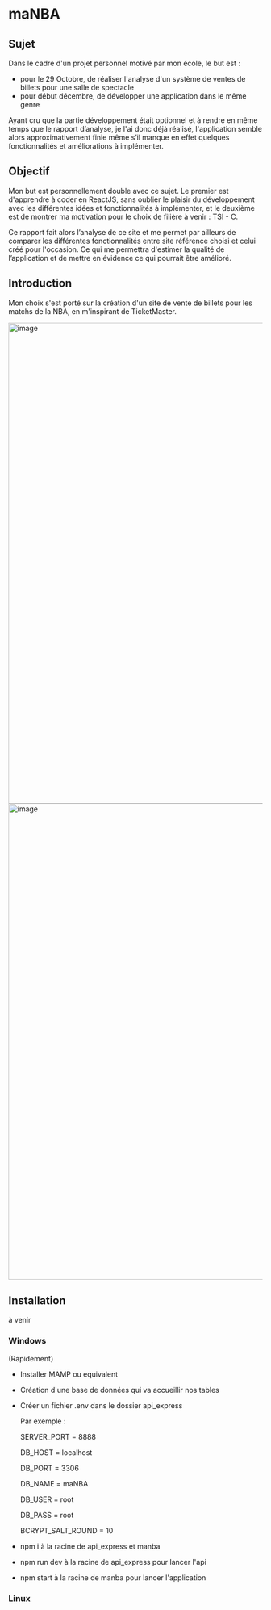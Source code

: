 # maNBA

## Sujet 

Dans le cadre d'un projet personnel motivé par mon école, le but est :
- pour le 29 Octobre, de réaliser l'analyse d'un système de ventes de billets pour une salle de spectacle
- pour début décembre, de développer une application dans le même genre

Ayant cru que la partie développement était optionnel et à rendre en même temps que le rapport d’analyse, je l'ai donc déjà réalisé, l'application semble alors approximativement finie même s’il manque en effet quelques fonctionnalités et améliorations à implémenter.


## Objectif 

Mon but est personnellement double avec ce sujet. Le premier est d'apprendre à coder en ReactJS, sans oublier le plaisir du développement avec les différentes idées et fonctionnalités à implémenter, et le deuxième est de montrer ma motivation pour le choix de filière à venir : TSI - C.

Ce rapport fait alors l’analyse de ce site et me permet par ailleurs de comparer les différentes fonctionnalités entre site référence choisi et celui créé pour l'occasion. Ce qui me permettra d'estimer la qualité de l’application et de mettre en évidence ce qui pourrait être amélioré.

## Introduction 
Mon choix s'est porté sur la création d'un site de vente de billets pour les matchs de la NBA, en m'inspirant de TicketMaster.


<img width="953" alt="image" src="https://github.com/Matheoia/clone_ticketmastrer/assets/121936719/7011df42-93da-4a78-ad73-976136555b2d">
<img width="943" alt="image" src="https://github.com/Matheoia/clone_ticketmastrer/assets/121936719/aa4aa63f-772f-4c6a-9abf-08b6264f3a49">

## Installation

à venir

### Windows

(Rapidement)
- Installer MAMP ou equivalent
- Création d'une base de données qui va accueillir nos tables
- Créer un fichier .env dans le dossier api_express

  Par exemple :

    SERVER_PORT = 8888

    DB_HOST = localhost

    DB_PORT = 3306 

    DB_NAME = maNBA

    DB_USER = root

    DB_PASS = root

    BCRYPT_SALT_ROUND = 10
- npm i à la racine de api_express et manba
- npm run dev à la racine de api_express pour lancer l'api
- npm start à la racine de manba pour lancer l'application

### Linux






